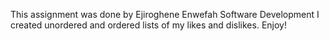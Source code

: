 This assignment was done by Ejiroghene Enwefah
Software Development
I created unordered and ordered lists of my likes and dislikes.
Enjoy!